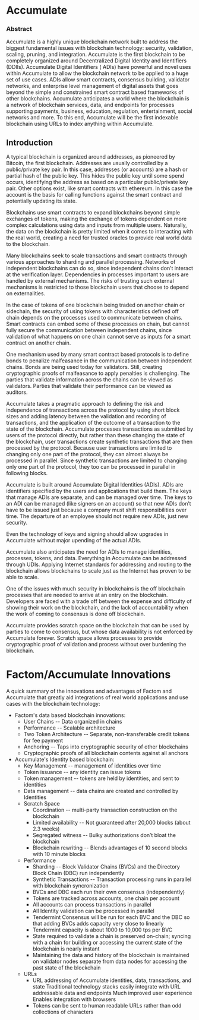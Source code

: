 # Accumulate

### Abstract

Accumulate is a highly unique blockchain network built to address the biggest fundamental issues with blockchain
technology:  security, validation, scaling, pruning, and integration. Accumulate is the first blockchain to be
completely organized around Decentralized Digital Identity and Identifiers (DDIIs). Accumulate Digital Identifiers (
ADIs) have powerful and novel uses within Accumulate to allow the blockchain network to be applied to a huge set of use
cases. ADIs allow smart contracts, consensus building, validator networks, and enterprise level management of digital
assets that goes beyond the simple and constrained smart contract based frameworks of other blockchains. Accumulate
anticipates a world where the blockchain is a network of blockchain services, data, and endpoints for processes
supporting payments, business, education, regulation, entertainment, social networks and more. To this end, Accumulate
will be the first indexable blockchain using URLs to index anything within Accumulate.

## Introduction

A typical blockchain is organized around addresses, as pioneered by Bitcoin, the first blockchain. Addresses are usually
controlled by a public/private key pair. In this case, addresses (or accounts) are a hash or partial hash of the public
key. This hides the public key until some spend occurs, identifying the address as based on a particular public/private
key pair. Other options exist, like smart contracts with ethereum. In this case the account is the basis for calling
functions against the smart contract and potentially updating its state.

Blockchains use smart contracts to expand blockchains beyond simple exchanges of tokens, making the exchange of tokens
dependent on more complex calculations using data and inputs from multiple users. Naturally, the data on the blockchain
is pretty limited when it comes to interacting with the real world, creating a need for trusted oracles to provide real
world data to the blockchain.

Many blockchains seek to scale transactions and smart contracts through various approaches to sharding and parallel
processing. Networks of independent blockchains can do so, since independent chains don’t interact at the verification
layer. Dependencies in processes important to users are handled by external mechanisms. The risks of trusting such
external mechanisms is restricted to those blockchain users that choose to depend on externalities.

In the case of tokens of one blockchain being traded on another chain or sidechain, the security of using tokens with
characteristics defined off chain depends on the processes used to communicate between chains. Smart contracts can embed
some of these processes on chain, but cannot fully secure the communication between independent chains, since validation
of what happens on one chain cannot serve as inputs for a smart contract on another chain.

One mechanism used by many smart contract based protocols is to define bonds to penalize malfeasance in the
communication between independent chains. Bonds are being used today for validators. Still, creating cryptographic
proofs of malfeasance to apply penalties is challenging. The parties that validate information across the chains can be
viewed as validators. Parties that validate their performance can be viewed as auditors.

Accumulate takes a pragmatic approach to defining the risk and independence of transactions across the protocol by using
short block sizes and adding latency between the validation and recording of transactions, and the application of the
outcome of a transaction to the state of the blockchain. Accumulate processes transactions as submitted by users of the
protocol directly, but rather than these changing the state of the blockchain, user transactions create synthetic
transactions that are then processed by the protocol. Because user transactions are limited to changing only one part of
the protocol, they can almost always be processed in parallel. Since synthetic transactions are limited to changing only
one part of the protocol, they too can be processed in parallel in following blocks.

Accumulate is built around Accumulate Digital Identities (ADIs). ADIs are identifiers specified by the users and
applications that build them. The keys that manage ADIs are separate, and can be managed over time. The keys to an ADI
can be managed (like signers on an account) so that new ADIs don’t have to be issued just because a company must shift
responsibilities over time. The departure of an employee should not require new ADIs, just new security.

Even the technology of keys and signing should allow upgrades in Accumulate without major upending of the actual ADIs.

Accumulate also anticipates the need for ADIs to manage identities, processes, tokens, and data. Everything in
Accumulate can be addressed through UDIs. Applying Internet standards for addressing and routing to the blockchain
allows blockchains to scale just as the Internet has proven to be able to scale.

One of the issues with much security in blockchains is the off blockchain processes that are needed to arrive at an
entry on the blockchain. Developers are faced with a trade off between the expense and difficulty of showing their work
on the blockchain, and the lack of accountability when the work of coming to consensus is done off blockchain.

Accumulate provides scratch space on the blockchain that can be used by parties to come to consensus, but whose data
availability is not enforced by Accumulate forever. Scratch space allows processes to provide cryptographic proof of
validation and process without over burdening the blockchain.

# Factom/Accumulate Innovations

A quick summary of the innovations and advantages of Factom and Accumulate that greatly aid integrations of real world
applications and use cases with the blockchain technology:

* Factom's data based blockchain innovations:
    * User Chains -- Data organized in chains
    * Performance -- Scalable architecture
    * Two Token Architecture -- Separate, non-transferable credit tokens for fee payment
    * Anchoring -- Taps into cryptographic security of other blockchains
    * Cryptographic proofs of all blockchain contents against all anchors
* Accumulate's Identity based blockchain:
    * Key Management -- management of identities over time
    * Token issuance -- any identity can issue tokens
    * Token management -- tokens are held by identities, and sent to identities
    * Data management -- data chains are created and controlled by Identities
    * Scratch Space
        * Coordination -- multi-party transaction construction on the blockchain
        * Limited availability -- Not guaranteed after 20,000 blocks (about 2.3 weeks)
        * Segregated witness -- Bulky authorizations don’t bloat the blockchain
        * Blockchain rewriting -- Blends advantages of 10 second blocks with 10 minute blocks
    * Performance
        * Sharding -- Block Validator Chains (BVCs) and the Directory Block Chain
          (DBC) run independently
        * Synthetic Transactions -- Transaction processing runs in parallel with blockchain syncronization
        * BVCs and DBC each run their own consensus (independently)
        * Tokens are tracked across accounts, one chain per account
        * All accounts can process transactions in parallel
        * All Identity validation can be processed in parallel
        * Tendermint Consensus will be run for each BVC and the DBC so that adding BVCs adds capacity very close to
          linearly
        * Tendermint capacity is about 1000 to 10,000 tps per BVC
        * State required to validate a chain is preserved on-chain; syncing with a chain for building or accessing the
          current state of the blockchain is nearly instant
        * Maintaining the data and history of the blockchain is maintained on validator nodes separate from data nodes
          for accessing the past state of the blockchain
    * URLs
        * URL addressing of Accumulate identities, data, transactions, and state Traditional technology stacks easily
          integrate with URL addressable data and endpoints Much improved user experience Enables integration with
          browsers
        * Tokens can be sent to human readable URLs rather than odd collections of characters
